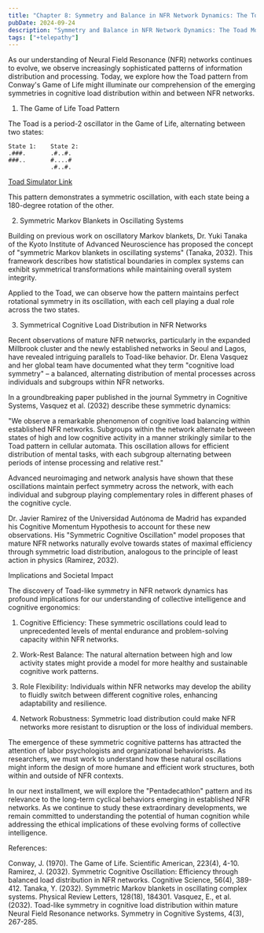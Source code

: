 ```yaml
---
title: "Chapter 8: Symmetry and Balance in NFR Network Dynamics: The Toad Model"
pubDate: 2024-09-24
description: "Symmetry and Balance in NFR Network Dynamics: The Toad Model"
tags: ["+telepathy"]
---
```


As our understanding of Neural Field Resonance (NFR) networks continues to evolve, we observe increasingly sophisticated patterns of information distribution and processing. Today, we explore how the Toad pattern from Conway's Game of Life might illuminate our comprehension of the emerging symmetries in cognitive load distribution within and between NFR networks.

1. The Game of Life Toad Pattern

The Toad is a period-2 oscillator in the Game of Life, alternating between two states:

```
State 1:    State 2:
.###.       .#..#.
###..       #....#
            .#..#.
```

[Toad Simulator Link](https://buildlittleworlds.github.io/game-of-life-app/oscillators.html)

This pattern demonstrates a symmetric oscillation, with each state being a 180-degree rotation of the other.

2. Symmetric Markov Blankets in Oscillating Systems

Building on previous work on oscillatory Markov blankets, Dr. Yuki Tanaka of the Kyoto Institute of Advanced Neuroscience has proposed the concept of "symmetric Markov blankets in oscillating systems" (Tanaka, 2032). This framework describes how statistical boundaries in complex systems can exhibit symmetrical transformations while maintaining overall system integrity.

Applied to the Toad, we can observe how the pattern maintains perfect rotational symmetry in its oscillation, with each cell playing a dual role across the two states.

3. Symmetrical Cognitive Load Distribution in NFR Networks

Recent observations of mature NFR networks, particularly in the expanded Millbrook cluster and the newly established networks in Seoul and Lagos, have revealed intriguing parallels to Toad-like behavior. Dr. Elena Vasquez and her global team have documented what they term "cognitive load symmetry" – a balanced, alternating distribution of mental processes across individuals and subgroups within NFR networks.

In a groundbreaking paper published in the journal Symmetry in Cognitive Systems, Vasquez et al. (2032) describe these symmetric dynamics:

"We observe a remarkable phenomenon of cognitive load balancing within established NFR networks. Subgroups within the network alternate between states of high and low cognitive activity in a manner strikingly similar to the Toad pattern in cellular automata. This oscillation allows for efficient distribution of mental tasks, with each subgroup alternating between periods of intense processing and relative rest."

Advanced neuroimaging and network analysis have shown that these oscillations maintain perfect symmetry across the network, with each individual and subgroup playing complementary roles in different phases of the cognitive cycle.

Dr. Javier Ramirez of the Universidad Autónoma de Madrid has expanded his Cognitive Momentum Hypothesis to account for these new observations. His "Symmetric Cognitive Oscillation" model proposes that mature NFR networks naturally evolve towards states of maximal efficiency through symmetric load distribution, analogous to the principle of least action in physics (Ramirez, 2032).

Implications and Societal Impact

The discovery of Toad-like symmetry in NFR network dynamics has profound implications for our understanding of collective intelligence and cognitive ergonomics:

1. Cognitive Efficiency: These symmetric oscillations could lead to unprecedented levels of mental endurance and problem-solving capacity within NFR networks.

2. Work-Rest Balance: The natural alternation between high and low activity states might provide a model for more healthy and sustainable cognitive work patterns.

3. Role Flexibility: Individuals within NFR networks may develop the ability to fluidly switch between different cognitive roles, enhancing adaptability and resilience.

4. Network Robustness: Symmetric load distribution could make NFR networks more resistant to disruption or the loss of individual members.

The emergence of these symmetric cognitive patterns has attracted the attention of labor psychologists and organizational behaviorists. As researchers, we must work to understand how these natural oscillations might inform the design of more humane and efficient work structures, both within and outside of NFR contexts.

In our next installment, we will explore the "Pentadecathlon" pattern and its relevance to the long-term cyclical behaviors emerging in established NFR networks. As we continue to study these extraordinary developments, we remain committed to understanding the potential of human cognition while addressing the ethical implications of these evolving forms of collective intelligence.

References:

Conway, J. (1970). The Game of Life. Scientific American, 223(4), 4-10.
Ramirez, J. (2032). Symmetric Cognitive Oscillation: Efficiency through balanced load distribution in NFR networks. Cognitive Science, 56(4), 389-412.
Tanaka, Y. (2032). Symmetric Markov blankets in oscillating complex systems. Physical Review Letters, 128(18), 184301.
Vasquez, E., et al. (2032). Toad-like symmetry in cognitive load distribution within mature Neural Field Resonance networks. Symmetry in Cognitive Systems, 4(3), 267-285.
